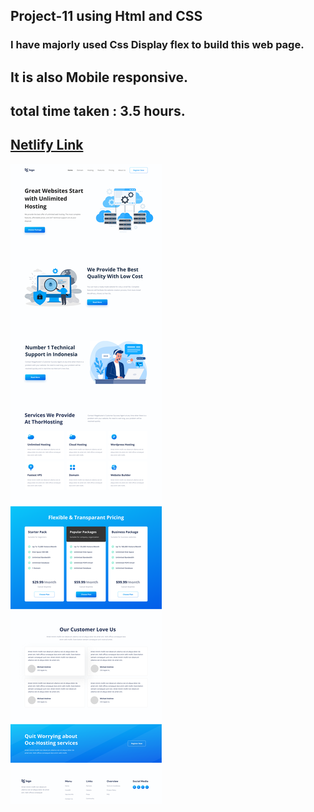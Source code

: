 ## Project-11 using Html and CSS
###  I have majorly used Css Display flex to build this web page.
## It is also Mobile responsive.
## total time taken : 3.5 hours.
## [Netlify Link]()
![error](./images/proj-11.png)